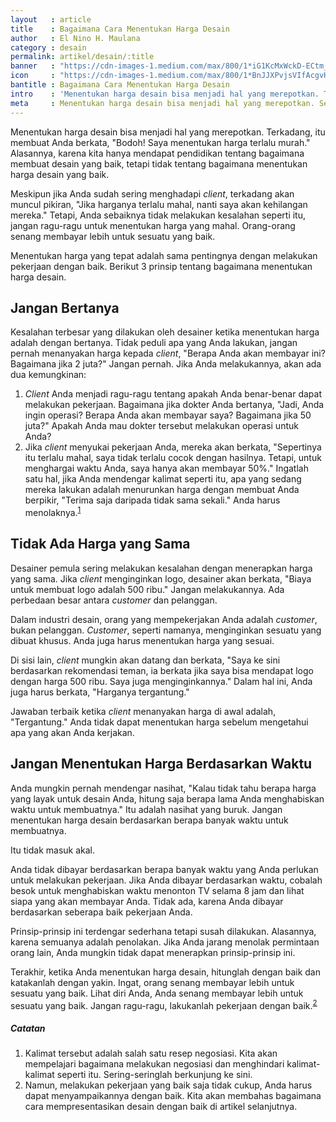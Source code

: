 ```yaml
---
layout   : article
title    : Bagaimana Cara Menentukan Harga Desain
author   : El Nino H. Maulana
category : desain
permalink: artikel/desain/:title
banner   : "https://cdn-images-1.medium.com/max/800/1*iG1KcMxWckD-ECtm_MaLlg.png"
icon     : "https://cdn-images-1.medium.com/max/800/1*BnJJXPvjsVIfAcgvH2I-PQ.png"
bantitle : Bagaimana Cara Menentukan Harga Desain
intro    : 'Menentukan harga desain bisa menjadi hal yang merepotkan. Terkadang, itu membuat Anda berkata, "Bodoh! Saya menentukan harga terlalu murah."'
meta     : Menentukan harga desain bisa menjadi hal yang merepotkan. Seperti halnya melakukan pekerjaan dengan baik, menentukan harga yang tepat juga menjadi hal yang penting. 
---
```


Menentukan harga desain bisa menjadi hal yang merepotkan. Terkadang, itu membuat Anda berkata, "Bodoh! Saya menentukan harga terlalu murah." Alasannya, karena kita hanya mendapat pendidikan tentang bagaimana membuat desain yang baik, tetapi tidak tentang bagaimana menentukan harga desain yang baik.

Meskipun jika Anda sudah sering menghadapi *client*, terkadang akan muncul pikiran, "Jika harganya terlalu mahal, nanti saya akan kehilangan mereka." Tetapi, Anda sebaiknya tidak melakukan kesalahan seperti itu, jangan ragu-ragu untuk menentukan harga yang mahal. Orang-orang senang membayar lebih untuk sesuatu yang baik.

Menentukan harga yang tepat adalah sama pentingnya dengan melakukan pekerjaan dengan baik. Berikut 3 prinsip tentang bagaimana menentukan harga desain.

## Jangan Bertanya

Kesalahan terbesar yang dilakukan oleh desainer ketika menentukan harga adalah dengan bertanya. Tidak peduli apa yang Anda lakukan, jangan pernah menanyakan harga kepada *client*, "Berapa Anda akan membayar ini? Bagaimana jika 2 juta?" Jangan pernah. Jika Anda melakukannya, akan ada dua kemungkinan:

1. *Client* Anda menjadi ragu-ragu tentang apakah Anda benar-benar dapat melakukan pekerjaan. Bagaimana jika dokter Anda bertanya, "Jadi, Anda ingin operasi? Berapa Anda akan membayar saya? Bagaimana jika 50 juta?" Apakah Anda mau dokter tersebut melakukan operasi untuk Anda?
2. Jika *client* menyukai pekerjaan Anda, mereka akan berkata, "Sepertinya itu terlalu mahal, saya tidak terlalu cocok dengan hasilnya. Tetapi, untuk menghargai waktu Anda, saya hanya akan membayar 50%." Ingatlah satu hal, jika Anda mendengar kalimat seperti itu, apa yang sedang mereka lakukan adalah menurunkan harga dengan membuat Anda berpikir, "Terima saja daripada tidak sama sekali." Anda harus menolaknya.<sup><a href="#fn:1" title="Catatan Nr.1">1</a></sup>

## Tidak Ada Harga yang Sama

Desainer pemula sering melakukan kesalahan dengan menerapkan harga yang sama. Jika *client* menginginkan logo, desainer akan berkata, "Biaya untuk membuat logo adalah 500 ribu." Jangan melakukannya. Ada perbedaan besar antara *customer* dan pelanggan.

Dalam industri desain, orang yang mempekerjakan Anda adalah *customer*, bukan pelanggan. *Customer*, seperti namanya, menginginkan sesuatu yang dibuat khusus. Anda juga harus menentukan harga yang sesuai.

Di sisi lain, *client* mungkin akan datang dan berkata, "Saya ke sini berdasarkan rekomendasi teman, ia berkata jika saya bisa mendapat logo dengan harga 500 ribu. Saya juga menginginkannya." Dalam hal ini, Anda juga harus berkata, "Harganya tergantung."

Jawaban terbaik ketika *client* menanyakan harga di awal adalah, "Tergantung." Anda tidak dapat menentukan harga sebelum mengetahui apa yang akan Anda kerjakan.

## Jangan Menentukan Harga Berdasarkan Waktu

Anda mungkin pernah mendengar nasihat, "Kalau tidak tahu berapa harga yang layak untuk desain Anda, hitung saja berapa lama Anda menghabiskan waktu untuk membuatnya." Itu adalah nasihat yang buruk. Jangan menentukan harga desain berdasarkan berapa banyak waktu untuk membuatnya.

Itu tidak masuk akal.

Anda tidak dibayar berdasarkan berapa banyak waktu yang Anda perlukan untuk melakukan pekerjaan. Jika Anda dibayar berdasarkan waktu, cobalah besok untuk menghabiskan waktu menonton TV selama 8 jam dan lihat siapa yang akan membayar Anda. Tidak ada, karena Anda dibayar berdasarkan seberapa baik pekerjaan Anda.

Prinsip-prinsip ini terdengar sederhana tetapi susah dilakukan. Alasannya, karena semuanya adalah penolakan. Jika Anda jarang menolak permintaan orang lain, Anda mungkin tidak dapat menerapkan prinsip-prinsip ini.

Terakhir, ketika Anda menentukan harga desain, hitunglah dengan baik dan katakanlah dengan yakin. Ingat, orang senang membayar lebih untuk sesuatu yang baik. Lihat diri Anda, Anda senang membayar lebih untuk sesuatu yang baik. Jangan ragu-ragu, lakukanlah pekerjaan dengan baik.<sup><a href="#fn:1" title="Catatan Nr.2">2</a></sup>

##### Catatan

<ol class="oldstyle">
    <li id="fn:1">
        Kalimat tersebut adalah salah satu resep negosiasi. Kita akan mempelajari bagaimana melakukan negosiasi dan menghindari kalimat-kalimat seperti itu. Sering-seringlah berkunjung ke sini.
    </li>
    <li id="fn:2">
        Namun, melakukan pekerjaan yang baik saja tidak cukup, Anda harus dapat menyampaikannya dengan baik. Kita akan membahas bagaimana cara mempresentasikan desain dengan baik di artikel selanjutnya.
    </li>
</ol>
